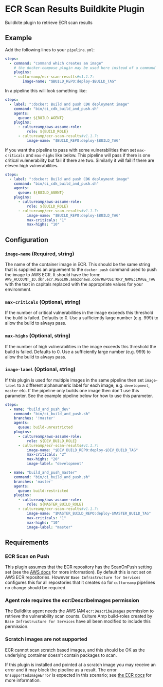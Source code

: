 # ECR Scan Results Buildkite Plugin

Buildkite plugin to retrieve ECR scan results

## Example

Add the following lines to your `pipeline.yml`:

```yml
steps:
  - command: "command which creates an image"
    # the docker-compose plugin may be used here instead of a command
    plugins:
    - cultureamp/ecr-scan-results#v1.1.7:
        image-name: "$BUILD_REPO:deploy-$BUILD_TAG"
```

In a pipeline this will look something like:

```yml
steps:
  - label: ":docker: Build and push CDK deployment image"
    command: "bin/ci_cdk_build_and_push.sh"
    agents:
      queue: ${BUILD_AGENT}
    plugins:
      - cultureamp/aws-assume-role:
          role: ${BUILD_ROLE}
      - cultureamp/ecr-scan-results#v1.1.7:
          image-name: "$BUILD_REPO:deploy-$BUILD_TAG"
```

If you want the pipeline to pass with some vulnerabilities then set
`max-criticals` and `max-highs` like below. This pipeline will pass if there is
one critical vulenerability but fail if there are two. Similarly it will fail if
there are eleven high vulnerabilities.

```yml
steps:
  - label: ":docker: Build and push CDK deployment image"
    command: "bin/ci_cdk_build_and_push.sh"
    agents:
      queue: ${BUILD_AGENT}
    plugins:
      - cultureamp/aws-assume-role:
          role: ${BUILD_ROLE}
      - cultureamp/ecr-scan-results#v1.1.7:
          image-name: "$BUILD_REPO:deploy-$BUILD_TAG"
          max-criticals: "1"
          max-highs: "10"
```

## Configuration

### `image-name` (Required, string)

The name of the container image in ECR. This should be the same string that is
supplied as an arguement to the `docker push` command used to push the image to
AWS ECR. It should have the form:
`AWS_ACCOUNT_ID.dkr.ecr.REGION.amazonaws.com/REPOSITORY_NAME:IMAGE_TAG` with the
text in capitals replaced with the appropriate values for your environment.

### `max-criticals` (Optional, string)

If the number of critical vulnerabilities in the image exceeds this threshold
the build is failed. Defaults to 0. Use a sufficiently large number (e.g. 999)
to allow the build to always pass.

### `max-highs` (Optional, string)

If the number of high vulnerabilities in the image exceeds this threshold the
build is failed. Defaults to 0.  Use a sufficiently large number (e.g. 999) to
allow the build to always pass.

### `image-label` (Optional, string)

If this plugin is used for multiple images in the same pipeline then set
`image-label` to a different alphanumeric label for each image, e.g.
`development`, `master` etc. If the pipeline only builds one image then don't
use this parameter. See the example pipeline below for how to use this
parameter.

```yml
steps:
  - name: "build_and_push_dev"
    command: "bin/ci_build_and_push.sh"
    branches: '!master'
    agents:
      queue: build-unrestricted
    plugins:
      - cultureamp/aws-assume-role:
          role: ${DEV_BUILD_ROLE}
      - cultureamp/ecr-scan-results#v1.1.7:
          image-name: "$DEV_BUILD_REPO:deploy-$DEV_BUILD_TAG"
          max-criticals: "2"
          max-highs: "20"
          image-label: "development"

  - name: "build_and_push_master"
    command: "bin/ci_build_and_push.sh"
    branches: 'master'
    agents:
      queue: build-restricted
    plugins:
      - cultureamp/aws-assume-role:
          role: ${MASTER_BUILD_ROLE}
      - cultureamp/ecr-scan-results#v1.1.7:
          image-name: "$MASTER_BUILD_REPO:deploy-$MASTER_BUILD_TAG"
          max-criticals: "1"
          max-highs: "10"
          image-label: "master"
```

## Requirements

### ECR Scan on Push

This plugin assumes that the ECR repository has the ScanOnPush setting set (see
the [AWS
docs](https://docs.aws.amazon.com/AmazonECR/latest/userguide/image-scanning.html)
for more information). By default this is not set on AWS ECR repositories.
However `Base Infrastructure for Services` configures this for all repostories
that it creates so for `cultureamp` pipelines no change should be required.

### Agent role requires the ecr:DescribeImages permission

The Buildkite agent needs the AWS IAM `ecr:DescribeImages` permission to
retrieve the vulnerability scan counts. Culture Amp build-roles created by `Base
Infrastructure for Services` have all been modified to include this permission.

### Scratch images are not supported

ECR cannot scan scratch based images, and this should be OK as the underlying
container doesn't contain packages to scan.

If this plugin is installed and pointed at a scratch image you may receive an
error and it may block the pipeline as a result. The error
`UnsupportedImageError` is expected in this scenario; see [the ECR
docs](https://docs.aws.amazon.com/AmazonECR/latest/userguide/image-scanning-troubleshooting.html)
for more information.
